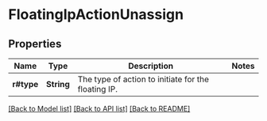 # FloatingIpActionUnassign

## Properties

Name | Type | Description | Notes
------------ | ------------- | ------------- | -------------
**r#type** | **String** | The type of action to initiate for the floating IP. | 

[[Back to Model list]](../README.md#documentation-for-models) [[Back to API list]](../README.md#documentation-for-api-endpoints) [[Back to README]](../README.md)


